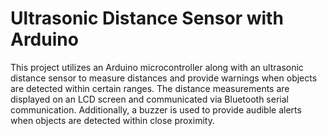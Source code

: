 # Ultrasonic Distance Sensor with Arduino
 This project utilizes an Arduino microcontroller along with an ultrasonic distance sensor to measure distances and provide warnings when objects are detected within certain ranges. The distance measurements are displayed on an LCD screen and communicated via Bluetooth serial communication. Additionally, a buzzer is used to provide audible alerts when objects are detected within close proximity.
